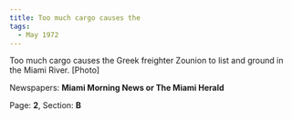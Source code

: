 ```yaml
---  
title: Too much cargo causes the  
tags:  
  - May 1972  
---  
```

  
Too much cargo causes the Greek freighter Zounion to list and ground in the Miami River. [Photo]  
  
Newspapers: **Miami Morning News or The Miami Herald**  
  
Page: **2**, Section: **B** 

